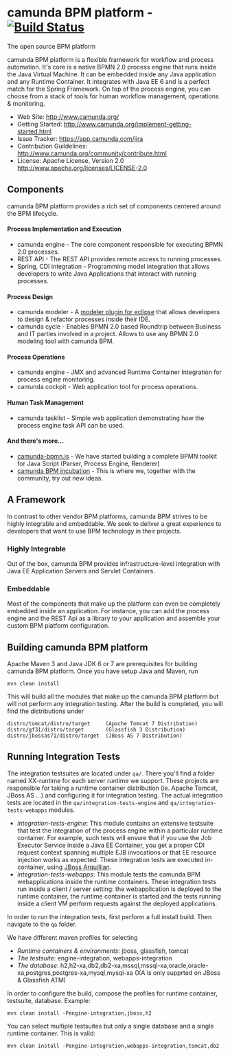 camunda BPM platform - [![Build Status](https://buildhive.cloudbees.com/job/camunda/job/camunda-bpm-platform/badge/icon)](https://buildhive.cloudbees.com/job/camunda/job/camunda-bpm-platform/)
====================

The open source BPM platform

camunda BPM platform is a flexible framework for workflow and process automation. It's core is a native BPMN 2.0 process engine that runs inside the Java Virtual Machine. It can be embedded inside any Java application and any Runtime Container. It integrates with Java EE 6 and is a perfect match for the Spring Framework. On top of the process engine, you can choose from a stack of tools for human workflow management, operations & monitoring.

* Web Site: http://www.camunda.org/
* Getting Started: http://www.camunda.org/implement-getting-started.html
* Issue Tracker: https://app.camunda.com/jira
* Contribution Guildelines: http://www.camunda.org/community/contribute.html
* License: Apache License, Version 2.0  http://www.apache.org/licenses/LICENSE-2.0

Components
----------

camunda BPM platform provides a rich set of components centered around the BPM lifecycle. 

#### Process Implementation and Execution
 * camunda engine - The core component responsible for executing BPMN 2.0 processes.
 * REST API - The REST API provides remote access to running processes.
 * Spring, CDI integration - Programming model integration that allows developers to write Java Applications that interact with running processes.

#### Process Design
 * camunda modeler - A [modeler plugin for eclipse](https://github.com/camunda/camunda-modeler) that allows developers to design & refactor processes inside their IDE.
 * camunda cycle - Enables BPMN 2.0 based Roundtrip between Business and IT parties involved in a project. Allows to use any BPMN 2.0 modeling tool with camunda BPM.

#### Process Operations
 * camunda engine - JMX and advanced Runtime Container Integration for process engine monitoring.
 * camunda cockpit - Web application tool for process operations.

#### Human Task Management
 * camunda tasklist - Simple web application demonstrating how the process engine task API can be used.
 
#### And there's more...

 * [camunda-bpmn.js](https://github.com/camunda/camunda-bpmn.js) - We have started building a complete BPMN toolkit for Java Script (Parser, Process Engine, Renderer)
 * [camunda BPM incubation](https://github.com/camunda/camunda-bpm-incubation) - This is where we, together with the community, try out new ideas.


A Framework
----------
In contrast to other vendor BPM platforms, camunda BPM strives to be highly integrable and embeddable. We seek to deliver a great experience to developers that want to use BPM technology in their projects.

### Highly Integrable
Out of the box, camunda BPM provides infrastructure-level integration with Java EE Application Servers and Servlet Containers.

### Embeddable
Most of the components that make up the platform can even be completely embedded inside an application. For instance, you can add the process engine and the REST Api as a library to your application and assemble your custom BPM platform configuration.


Building camunda BPM platform
----------
Apache Maven 3 and Java JDK 6 or 7 are prerequisites for building camunda BPM platform. Once you have setup Java and Maven, run

    mvn clean install

This will build all the modules that make up the camunda BPM platform but will not perform any integration testing. After the build is completed, you will find the distributions under

    distro/tomcat/distro/target     (Apache Tomcat 7 Distribution)
    distro/gf31/distro/target       (Glassfish 3 Distribution)
    distro/jbossas71/distro/target  (JBoss AS 7 Distribution)

Running Integration Tests
----------
The integration testsuites are located under `qa/`. There you'll find a folder named XX-runtime for each server runtime we support. These projects are responsible for taking a runtime container distribution (ie. Apache Tomcat, JBoss AS ...) and configuring it for integration testing. The actual integration tests are located in the `qa/integration-tests-engine` and `qa/integration-tests-webapps` modules. 
 * *integration-tests-engine*: This module contains an extensive testsuite that test the integration of the process engine within a particular runtime container. For example, such tests will ensure that if you use the Job Executor Service inside a Java EE Container, you get a proper CDI request context spanning multiple EJB invocations or that EE resource injection works as expected. These integration tests are executed in-container, using [JBoss Arquillian](http://arquillian.org/).
 * *integration-tests-webapps*: This module tests the camunda BPM webapplications inside the runtime containers. These integration tests run inside a client / server setting: the webapplication is deployed to the runtime container, the runtime container is started and the tests running inside a client VM perform requests against the deployed applications.

In order to run the integration tests, first perform a full install build. Then navigate to the `qa` folder. 

We have different maven profiles for selecting 
* *Runtime containers & environments*: jboss, glassfish, tomcat
* *The testsuite*: engine-integration, webapps-integration
* *The database*: h2,h2-xa,db2,db2-xa,mssql,mssql-xa,oracle,oracle-xa,postgres,postgres-xa,mysql,mysql-xa (XA is only supprted on JBoss & Glassfish ATM)

In order to configure the build, compose the profiles for runtime container, testsuite, database. Example:

    mvn clean install -Pengine-integration,jboss,h2
    
You can select multiple testsuites but only a single database and a single runtime container. This is valid:

    mvn clean install -Pengine-integration,webapps-integration,tomcat,db2
